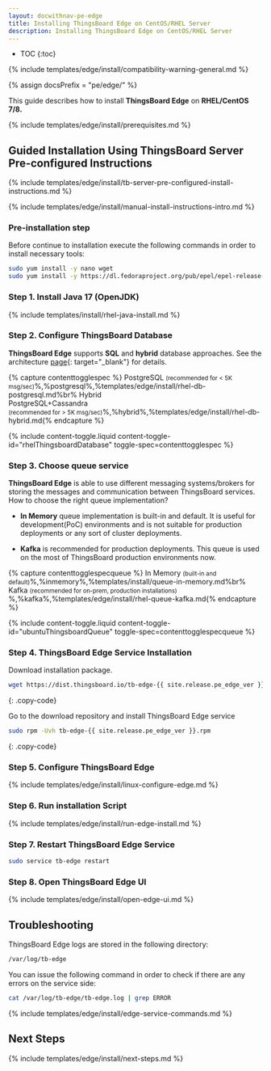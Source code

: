 ```yaml
---
layout: docwithnav-pe-edge
title: Installing ThingsBoard Edge on CentOS/RHEL Server
description: Installing ThingsBoard Edge on CentOS/RHEL Server
---
```


* TOC
{:toc}

{% include templates/edge/install/compatibility-warning-general.md %}

{% assign docsPrefix = "pe/edge/" %}

This guide describes how to install **ThingsBoard Edge** on **RHEL/CentOS 7/8.**

{% include templates/edge/install/prerequisites.md %}

## Guided Installation Using ThingsBoard Server Pre-configured Instructions

{% include templates/edge/install/tb-server-pre-configured-install-instructions.md %}

{% include templates/edge/install/manual-install-instructions-intro.md %}

### Pre-installation step 
Before continue to installation execute the following commands in order to install necessary tools:

```bash
sudo yum install -y nano wget
sudo yum install -y https://dl.fedoraproject.org/pub/epel/epel-release-latest-7.noarch.rpm
```

### Step 1. Install Java 17 (OpenJDK) 

{% include templates/install/rhel-java-install.md %}

### Step 2. Configure ThingsBoard Database

**ThingsBoard Edge** supports **SQL** and **hybrid** database approaches. See the architecture [page](/docs/pe/reference/#sql-vs-nosql-vs-hybrid-database-approach){: target="_blank"} for details.

{% capture contenttogglespec %}
PostgreSQL <small>(recommended for < 5K msg/sec)</small>%,%postgresql%,%templates/edge/install/rhel-db-postgresql.md%br%
Hybrid <br>PostgreSQL+Cassandra<br><small>(recommended for > 5K msg/sec)</small>%,%hybrid%,%templates/edge/install/rhel-db-hybrid.md{% endcapture %}

{% include content-toggle.liquid content-toggle-id="rhelThingsboardDatabase" toggle-spec=contenttogglespec %}

### Step 3. Choose queue service

**ThingsBoard Edge** is able to use different messaging systems/brokers for storing the messages and communication between ThingsBoard services. How to choose the right queue implementation?

* **In Memory** queue implementation is built-in and default. It is useful for development(PoC) environments and is not suitable for production deployments or any sort of cluster deployments.

* **Kafka** is recommended for production deployments. This queue is used on the most of ThingsBoard production environments now.

{% capture contenttogglespecqueue %}
In Memory <small>(built-in and default)</small>%,%inmemory%,%templates/install/queue-in-memory.md%br%
Kafka <small>(recommended for on-prem, production installations)</small> %,%kafka%,%templates/edge/install/rhel-queue-kafka.md{% endcapture %}

{% include content-toggle.liquid content-toggle-id="ubuntuThingsboardQueue" toggle-spec=contenttogglespecqueue %}

### Step 4. ThingsBoard Edge Service Installation

Download installation package.

```bash
wget https://dist.thingsboard.io/tb-edge-{{ site.release.pe_edge_ver }}.rpm
```
{: .copy-code}

Go to the download repository and install ThingsBoard Edge service

```bash
sudo rpm -Uvh tb-edge-{{ site.release.pe_edge_ver }}.rpm
```
{: .copy-code}


### Step 5. Configure ThingsBoard Edge

{% include templates/edge/install/linux-configure-edge.md %}

### Step 6. Run installation Script

{% include templates/edge/install/run-edge-install.md %} 

### Step 7. Restart ThingsBoard Edge Service

```bash
sudo service tb-edge restart
```

### Step 8. Open ThingsBoard Edge UI

{% include templates/edge/install/open-edge-ui.md %} 

## Troubleshooting

ThingsBoard Edge logs are stored in the following directory:
 
```bash
/var/log/tb-edge
```

You can issue the following command in order to check if there are any errors on the service side:
 
```bash
cat /var/log/tb-edge/tb-edge.log | grep ERROR
```

{% include templates/edge/install/edge-service-commands.md %} 

## Next Steps

{% include templates/edge/install/next-steps.md %}